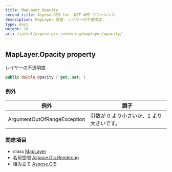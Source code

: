 ```yaml
---
title: MapLayer.Opacity
second_title: Aspose.GIS for .NET API リファレンス
description: MapLayer 財産. レイヤーの不透明度.
type: docs
weight: 10
url: /ja/net/aspose.gis.rendering/maplayer/opacity/
---
```

## MapLayer.Opacity property

レイヤーの不透明度.

```csharp
public double Opacity { get; set; }
```

### 例外

| 例外 | 調子 |
| --- | --- |
| ArgumentOutOfRangeException | 引数が 0 より小さいか、1 より大きいです。 |

### 関連項目

* class [MapLayer](../)
* 名前空間 [Aspose.Gis.Rendering](../../maplayer/)
* 組み立て [Aspose.GIS](../../../)


